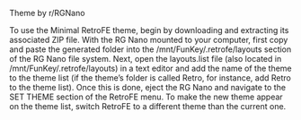 Theme by r/RGNano

To use the Minimal RetroFE theme, begin by downloading and extracting its associated ZIP file. 
With the RG Nano mounted to your computer, first copy and paste the generated folder into the /mnt/FunKey/.retrofe/layouts section of the RG Nano file system. 
Next, open the layouts.list file (also located in /mnt/FunKey/.retrofe/layouts) in a text editor and add the name of the theme to the theme list 
(if the theme’s folder is called Retro, for instance, add Retro to the theme list). Once this is done, eject the RG Nano and navigate to the SET THEME section of the RetroFE menu. 
To make the new theme appear on the theme list, switch RetroFE to a different theme than the current one.
